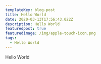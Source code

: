 ```yaml
---
templateKey: blog-post
title: Hello World
date: 2020-03-13T17:56:43.022Z
description: Hello World
featuredpost: true
featuredimage: /img/apple-touch-icon.png
tags:
  - Hello World
---
```

Hello World